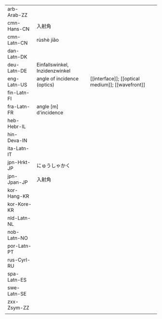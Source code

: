 | | | |
|-|-|-|
| arb-Arab-ZZ |  |  |
| cmn-Hans-CN | 入射角 |  |
| cmn-Latn-CN | rùshè jiǎo |  |
| dan-Latn-DK |  |  |
| deu-Latn-DE | Einfallswinkel, Inzidenzwinkel |  |
| eng-Latn-US | angle of incidence (optics) | [[interface]]; [[optical medium]]; [[wavefront]] |
| fin-Latn-FI |  |  |
| fra-Latn-FR | angle [m] d'incidence |  |
| heb-Hebr-IL |  |  |
| hin-Deva-IN |  |  |
| ita-Latn-IT |  |  |
| jpn-Hrkt-JP | にゅうしゃかく |  |
| jpn-Jpan-JP | 入射角 |  |
| kor-Hang-KR |  |  |
| kor-Kore-KR |  |  |
| nld-Latn-NL |  |  |
| nob-Latn-NO |  |  |
| por-Latn-PT |  |  |
| rus-Cyrl-RU |  |  |
| spa-Latn-ES |  |  |
| swe-Latn-SE |  |  |
| zxx-Zsym-ZZ |  |  |
|  |  |  |

